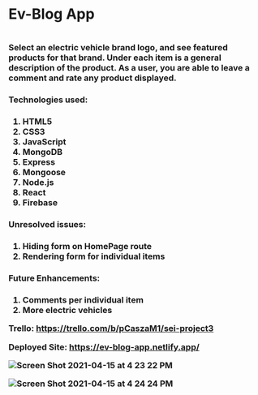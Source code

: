 <h1>Ev-Blog App<h1>

<h3>Select an electric vehicle brand logo, and see featured products for that brand. Under each item is a general description of the product. As a user, you are able to leave a comment and rate any product displayed. <h3>

<h3>Technologies used:<h3>

1. HTML5
2. CSS3
3. JavaScript
4. MongoDB
5. Express
6. Mongoose
7. Node.js
8. React
9. Firebase

<h3>Unresolved issues:<h3>

1. Hiding form on HomePage route
2. Rendering form for individual items 

<h3>Future Enhancements:<h3>

1. Comments per individual item
2. More electric vehicles


Trello: <https://trello.com/b/pCaszaM1/sei-project3>

Deployed Site: <https://ev-blog-app.netlify.app/>


![Screen Shot 2021-04-15 at 4 23 22 PM](https://user-images.githubusercontent.com/20482109/114936261-315d6d00-9e0a-11eb-9621-39a6984f4c56.png)

![Screen Shot 2021-04-15 at 4 24 24 PM](https://user-images.githubusercontent.com/20482109/114936304-41754c80-9e0a-11eb-9285-21c3244c27ed.png)

